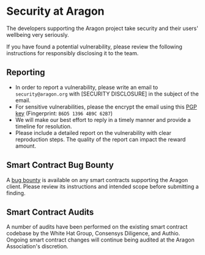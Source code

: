 # Security at Aragon

The developers supporting the Aragon project take security and their users' wellbeing very seriously.

If you have found a potential vulnerability, please review the following instructions for responsibly disclosing it to the team.

## Reporting

- In order to report a vulnerability, please write an email to `security@aragon.org` with [SECURITY DISCLOSURE] in the subject of the email.
- For sensitive vulnerabilities, please the encrypt the email using this [PGP key](rsc/security.asc) (Fingerprint: `B6D5 1396 4B9C 62B7`)
- We will make our best effort to reply in a timely manner and provide a timeline for resolution.
- Please include a detailed report on the vulnerability with clear reproduction steps. The quality of the report can impact the reward amount.

## Smart Contract Bug Bounty

A [bug bounty](./bug_bounty) is available on any smart contracts supporting the Aragon client. Please review its instructions and intended scope before submitting a finding.

## Smart Contract Audits

A number of audits have been performed on the existing smart contract codebase by the White Hat Group, Consensys Diligence, and Authio. Ongoing smart contract changes will continue being audited at the Aragon Association's discretion.
